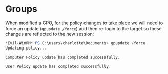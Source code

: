 # Groups

When modified a GPO, for the policy changes to take place we will need to force an update (`gpupdate /force`) and then re-login to the target so these changes are reflected to the new session:

```powershell
*Evil-WinRM* PS C:\users\charlotte\Documents> gpupdate /force
Updating policy...

Computer Policy update has completed successfully.

User Policy update has completed successfully.
```
